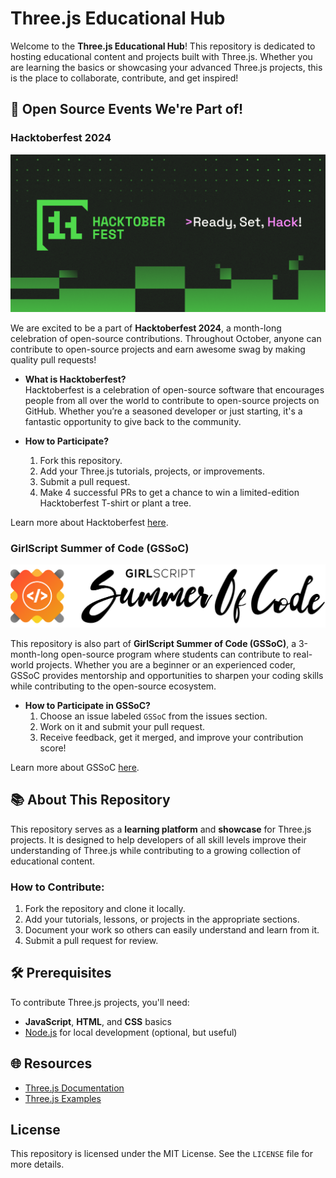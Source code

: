 # Three.js Educational Hub

Welcome to the **Three.js Educational Hub**! This repository is dedicated to hosting educational content and projects built with Three.js. Whether you are learning the basics or showcasing your advanced Three.js projects, this is the place to collaborate, contribute, and get inspired!

## 🎉 Open Source Events We're Part of!

### Hacktoberfest 2024
![Hacktoberfest](hacktoberfest.png)

We are excited to be a part of **Hacktoberfest 2024**, a month-long celebration of open-source contributions. Throughout October, anyone can contribute to open-source projects and earn awesome swag by making quality pull requests!

- **What is Hacktoberfest?**  
  Hacktoberfest is a celebration of open-source software that encourages people from all over the world to contribute to open-source projects on GitHub. Whether you’re a seasoned developer or just starting, it's a fantastic opportunity to give back to the community.
  
- **How to Participate?**  
  1. Fork this repository.
  2. Add your Three.js tutorials, projects, or improvements.
  3. Submit a pull request.
  4. Make 4 successful PRs to get a chance to win a limited-edition Hacktoberfest T-shirt or plant a tree.

Learn more about Hacktoberfest [here](https://hacktoberfest.com).

### GirlScript Summer of Code (GSSoC)
![GSSoC](GSsoc%20Type%20Logo%20Black.png)

This repository is also part of **GirlScript Summer of Code (GSSoC)**, a 3-month-long open-source program where students can contribute to real-world projects. Whether you are a beginner or an experienced coder, GSSoC provides mentorship and opportunities to sharpen your coding skills while contributing to the open-source ecosystem.

- **How to Participate in GSSoC?**
  1. Choose an issue labeled `GSSoC` from the issues section.
  2. Work on it and submit your pull request.
  3. Receive feedback, get it merged, and improve your contribution score!

Learn more about GSSoC [here](https://gssoc.girlscript.tech).

## 📚 About This Repository

This repository serves as a **learning platform** and **showcase** for Three.js projects. It is designed to help developers of all skill levels improve their understanding of Three.js while contributing to a growing collection of educational content.

### How to Contribute:
1. Fork the repository and clone it locally.
2. Add your tutorials, lessons, or projects in the appropriate sections.
3. Document your work so others can easily understand and learn from it.
4. Submit a pull request for review.

## 🛠 Prerequisites

To contribute Three.js projects, you'll need:
- **JavaScript**, **HTML**, and **CSS** basics
- [Node.js](https://nodejs.org/en/) for local development (optional, but useful)

## 🌐 Resources

- [Three.js Documentation](https://threejs.org/docs/)
- [Three.js Examples](https://threejs.org/examples/)

## License

This repository is licensed under the MIT License. See the `LICENSE` file for more details.
